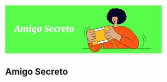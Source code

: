 ![image alt](https://github.com/hibrisrob/Challengeamigosecreto/blob/main/Imagen1.png?raw=true)

<h1>Amigo Secreto</h1>
